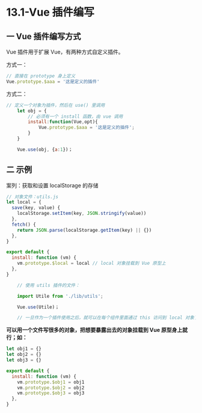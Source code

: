 # 13.1-Vue 插件编写

## 一 Vue 插件编写方式

Vue 插件用于扩展 Vue，有两种方式自定义插件。

方式一：

```js
// 直接在 prototype 身上定义
Vue.prototype.$aaa = '这是定义的插件'
```

方式二：

```js
// 定义一个对象为插件，然后在 use() 里调用
    let obj = {
        // 必须有一个 install 函数，由 vue 调用
        install:function(Vue,opt){
            Vue.prototype.$aaa = '这是定义的插件';
        }
    }

    Vue.use(obj, {a:1})；
```

## 二 示例

案列：获取和设置 localStorage 的存储

```js
// 对象文件：utils.js
let local = {
  save(key, value) {
    localStorage.setItem(key, JSON.stringify(value))
  },
  fetch() {
    return JSON.parse(localStorage.getItem(key) || {})
  },
}

export default {
  install: function (vm) {
    vm.prototype.$local = local // local 对象挂载到 Vue 原型上
  },
}
```

```js
    // 使用 utils 插件的文件：

    import Utile from './lib/utils';

    Vue.use(Utile)；

    // 一旦作为一个插件使用之后，就可以在每个组件里面通过 this 访问到 local 对象了
```

**可以用一个文件写很多的对象，把想要暴露出去的对象挂载到 Vue 原型身上就行；如：**

```js
let obj1 = {}
let obj2 = {}
let obj3 = {}

export default {
  install: function (vm) {
    vm.prototype.$obj1 = obj1
    vm.prototype.$obj2 = obj2
    vm.prototype.$obj3 = obj3
  },
}
```
